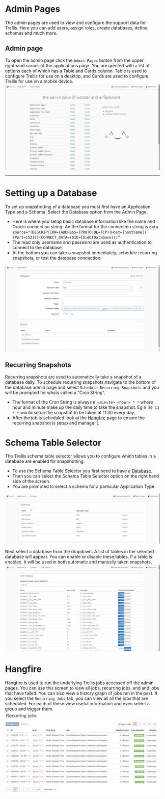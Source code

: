 # Admin Pages
The admin pages are used to view and configure the support data for Trellis. Here you can add users, assign roles, create databases, define schemas and much more.

## Admin page 
To open the admin page click the `Admin Pages` button from the upper righthand corner of the applications page.
You are greeted with a list of options each of which has a Table and Cards column. Table is used to configure Trellis for use on a desktop, and Cards are used to configure Trellis for use on a mobile device.
 <img src="Media/Admin-Page-Overview.png">

---
# Setting up a Database
To set up snapshotting of a database you must first have an Application Type and a Schema. Select the Database option from the Admin Page. 
* Here is where you setup basic database information like the name and Oracle connection string. An the format for the connection string is `data source="(DESCRIPTION=(ADDRESS=(PROTOCOL=TCP)(Host=[hostname])(Port=1521))(CONNECT_DATA=(SID=[SidOfDatabase)))“`  
* The read only username and password are used as authentication to connect to the database.  
* At the bottom you can take a snapshot immediately, schedule recurring snapshots, or test the database connection.

 <img src="Media/Setup-A-Database.png">

 ## Recurring Snapshots
 Recurring snapshots are used to automatically take a snapshot of a database daily. To schedule recurring snapshots,navigate to the bottom of the database admin page and select `Schedule Recurring Snapshots` and you will be prompted for whats called a "Cron String". 
 * The format of the Cron String is always `0 <minute> <hour> * *` where hour and minute make up the daily time to take the snapshot. Eg `0 30 11 * *` would setup the snapshot to be taken at 11:30 every day. 
 * After the job is scheduled look at the [Hangfire](#Hangfire) page to ensure the recurring snapshot is setup and manage it. 
  

# Schema Table Selector
The Trellis schema table selector allows you to configure which tables in a database are enabled for snapshotting.

* To use the Schema Table Selector you first need to have a [Database](#Create-a-Database).
* Then you can select the Schema Table Selector option on the right hand side of the screen. 
* You are prompted to select a schema for a particular Application Type.
  
 <img src="Media/Schema-Table-Selector-Schema-Select.png">

Next select a database from the dropdown. A list of tables in the selected database will appear. You can enable or disable these tables. If a table is enabled, it will be used in both automatic and manually taken snapshots.
 <img src="Media/Schema-Table-Selector-Enabling.png">

# Hangfire
Hangfire is used to run the underlying Trellis jobs accessed off the admin pages. You can use this screen to view all jobs, recurring jobs, and and jobs that have failed. You can also view a history graph of jobs ran in the past.
If you select the `Recurring Jobs` tab, you can view all all the jobs that are scheduled. For each of these view useful information and even select a group and trigger them.
 <img src="Media/Hangfire-Recurring-Jobs.png">
